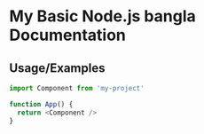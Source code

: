 
# My Basic Node.js bangla Documentation




## Usage/Examples

```javascript
import Component from 'my-project'

function App() {
  return <Component />
}
```

